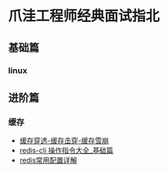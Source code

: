 # 爪洼工程师经典面试指北 
## 基础篇
### linux

## 进阶篇
### 缓存
 
- [缓存穿透-缓存击穿-缓存雪崩](https://github.com/zengzhiwei12138/interview/blob/master/doc/cache/缓存穿透-缓存击穿-缓存雪崩.md)
- [redis-cli 操作指令大全_基础篇](https://github.com/zengzhiwei12138/interview/blob/master/doc/cache/redis-cli%20命令行操作指令大全_基础篇.md)
- [redis常用配置详解](https://github.com/zengzhiwei12138/interview/blob/master/doc/cache/redis常用配置详解.md)

